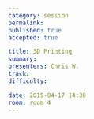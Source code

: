 ```yaml
---
category: session
permalink:
published: true
accepted: true

title: 3D Printing
summary:
presenters: Chris W.
track:
difficulty:

date: 2015-04-17 14:30
room: room 4
---
```


<!-- This is an empty session so it doesn't need visible content -->
